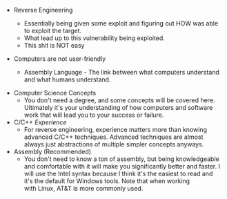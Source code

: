 
* Reverse Engineering
	* Essentially being given some exploit and figuring out HOW was able to exploit the target.
	* What lead up to this vulnerability being exploited.
	* This shit is NOT easy

* Computers are not user-friendly
	* Assembly Language - The link between what computers understand and what humans understand.

- Computer Science Concepts
    - You don't need a degree, and some concepts will be covered here. Ultimately it's your understanding of how computers and software work that will lead you to your success or failure.
- C/C++ _Experience_
    - For reverse engineering, experience matters more than knowing advanced C/C++ techniques. Advanced techniques are almost always just abstractions of multiple simpler concepts anyways.
- Assembly (Recommended)
    - You don't need to know a ton of assembly, but being knowledgeable and comfortable with it will make you significantly better and faster. I will use the Intel syntax because I think it's the easiest to read and it's the default for Windows tools. Note that when working with Linux, AT&T is more commonly used.

